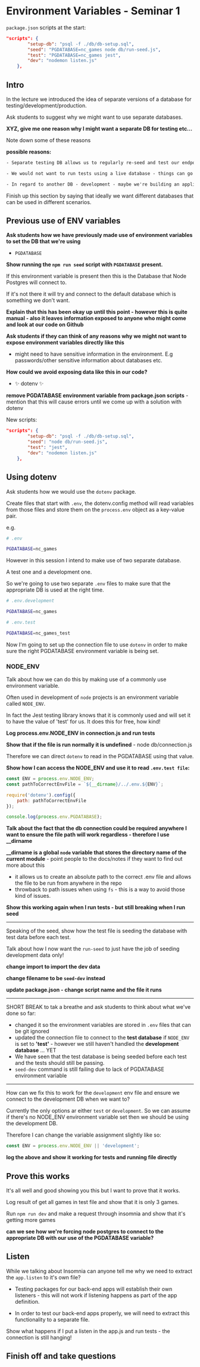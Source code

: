 # Environment Variables - Seminar 1

`package.json` scripts at the start:

```json
"scripts": {
		"setup-db": "psql -f ./db/db-setup.sql",
		"seed": "PGDATABASE=nc_games node db/run-seed.js",
		"test": "PGDATABASE=nc_games jest",
		"dev": "nodemon listen.js"
	},
```

## Intro

In the lecture we introduced the idea of separate versions of a database for testing/development/production.

Ask students to suggest why we might want to use separate databases.

**XYZ, give me one reason why I might want a separate DB for testing etc...**

Note down some of these reasons

**possible reasons:**

```txt
- Separate testing DB allows us to regularly re-seed and test our endpoints without breaking other tests

- We would not want to run tests using a live database - things can go wrong and we wouldn't want to delete customer data for example

- In regard to another DB - development - maybe we're building an application which queries our database and we want a more realistic DB for that. One that isn't constantly being re-seeded and reflects any update. However as it's still for development purposes (and things can go wrong) we don't want to use the production DB
```

Finish up this section by saying that ideally we want different databases that can be used in different scenarios.

## Previous use of ENV variables

**Ask students how we have previously made use of environment variables to set the DB that we're using**

- `PGDATABASE`

**Show running the `npm run seed` script with `PGDATABASE` present.**

If this environment variable is present then this is the Database that Node Postgres will connect to.

If it's not there it will try and connect to the default database which is something we don't want.

**Explain that this has been okay up until this point - however this is quite manual - also it leaves information exposed to anyone who might come and look at our code on Github**

**Ask students if they can think of any reasons why we might not want to expose environment variables directly like this**

- might need to have sensitive information in the environment. E.g passwords/other sensitive information about databases etc.

**How could we avoid exposing data like this in our code?**

- ✨ dotenv ✨

**remove PGDATABASE environment variable from package.json scripts** - mention that this will cause errors until we come up with a solution with dotenv

New scripts:

```json
"scripts": {
		"setup-db": "psql -f ./db/db-setup.sql",
		"seed": "node db/run-seed.js",
		"test": "jest",
		"dev": "nodemon listen.js"
	},
```

## Using dotenv

Ask students how we would use the `dotenv` package.

Create files that start with `.env`, the dotenv.config method will read variables from those files and store them on the `process.env` object as a key-value pair.

e.g.

```sh
# .env

PGDATABASE=nc_games
```

However in this session I intend to make use of two separate database.

A test one and a development one.

So we're going to use two separate `.env` files to make sure that the appropriate DB is used at the right time.

```sh
# .env.development

PGDATABASE=nc_games
```

```sh
# .env.test

PGDATABASE=nc_games_test
```

Now I'm going to set up the connection file to use `dotenv` in order to make sure the right PGDATABASE environment variable is being set.

### NODE_ENV

Talk about how we can do this by making use of a commonly use environment variable.

Often used in development of `node` projects is an environment variable called `NODE_ENV`.

In fact the Jest testing library knows that it is commonly used and will set it to have the value of 'test' for us. It does this for free, how kind!

**Log process.env.NODE_ENV in connection.js and run tests**

**Show that if the file is run normally it is undefined** - node db/connection.js

Therefore we can direct `dotenv` to read in the PGDATABASE using that value.

**Show how I can access the NODE_ENV and use it to read `.env.test file`:**

```js
const ENV = process.env.NODE_ENV;
const pathToCorrectEnvFile = `${__dirname}/../.env.${ENV}`;

require('dotenv').config({
	path: pathToCorrectEnvFile
});

console.log(process.env.PGDATABASE);
```

**Talk about the fact that the db connection could be required anywhere I want to ensure the file path will work regardless - therefore I use \_\_dirname**

**\_\_dirname is a global `node` variable that stores the directory name of the current module** - point people to the docs/notes if they want to find out more about this

- it allows us to create an absolute path to the correct .env file and allows the file to be run from anywhere in the repo
- throwback to path issues when using `fs` - this is a way to avoid those kind of issues.

**Show this working again when I run tests - but still breaking when I run seed**

---

Speaking of the seed, show how the test file is seeding the database with test data before each test.

Talk about how I now want the `run-seed` to just have the job of seeding development data only!

**change import to import the dev data**

**change filename to be `seed-dev` instead**

**update package.json - change script name and the file it runs**

---

SHORT BREAK to tak a breathe and ask students to think about what we've done so far:

- changed it so the environment variables are stored in `.env` files that can be git ignored
- updated the connection file to connect to the **test database** if `NODE_ENV` is set to **'test'** - however we still haven't handled the **development database** ... YET
- We have seen that the test database is being seeded before each test and the tests should still be passing.
- `seed-dev` command is still failing due to lack of PGDATABASE environment variable

---

How can we fix this to work for the `development` env file and ensure we connect to the development DB when we want to?

Currently the only options ar either `test` or `development`. So we can assume if there's no NODE_ENV environment variable set then we should be using the development DB.

Therefore I can change the variable assignment slightly like so:

```js
const ENV = process.env.NODE_ENV || 'development';
```

**log the above and show it working for tests and running file directly**

## Prove this works

It's all well and good showing you this but I want to prove that it works.

Log result of get all games in test file and show that it is only 3 games.

Run `npm run dev` and make a request through insomnia and show that it's getting more games

**can we see how we're forcing node postgres to connect to the appropriate DB with our use of the PGDATABASE variable?**

## Listen

While we talking about Insomnia can anyone tell me why we need to extract the `app.listen` to it's own file?

- Testing packages for our back-end apps will establish their own listeners - this will not work if listening happens as part of the app definition.

- In order to test our back-end apps properly, we will need to extract this functionality to a separate file.

Show what happens if I put a listen in the app.js and run tests - the connection is still hanging!

## Finish off and take questions
